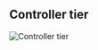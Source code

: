 ## Controller tier

![Controller tier](https://jntakpe.github.io/dxp-training/resources/images/controller.png)
